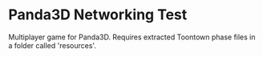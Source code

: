 # Panda3D Networking Test
Multiplayer game for Panda3D. Requires extracted Toontown phase files in a folder called 'resources'.
